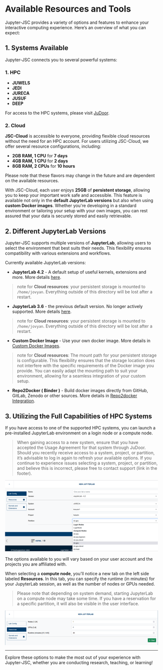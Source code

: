 # Available Resources and Tools

Jupyter-JSC provides a variety of options and features to enhance your interactive computing experience. Here’s an overview of what you can expect:

## 1. Systems Available

Jupyter-JSC connects you to several powerful systems:

### 1. HPC

- **JUWELS**
- **JEDI**
- **JURECA**
- **JUSUF**
- **DEEP**

For access to the HPC systems, please visit [JuDoor](https://judoor.fz-juelich.de).

### 2. Cloud

**JSC-Cloud** is accessible to everyone, providing flexible cloud resources without the need for an HPC account. For users utilizing JSC-Cloud, we offer several resource configurations, including:

- **2GB RAM, 1 CPU** for **7 days**
- **4GB RAM, 1 CPU** for **2 days**
- **8GB RAM, 2 CPUs** for **10 hours**

Please note that these flavors may change in the future and are dependent on the available resources.

With JSC-Cloud, each user enjoys **25GB** of **persistent storage**, allowing you to keep your important work safe and accessible. This feature is available not only in the **default JupyterLab versions** but also when using **custom Docker images**. Whether you're developing in a standard environment or tailoring your setup with your own images, you can rest assured that your data is securely stored and easily retrievable.

## 2. Different JupyterLab Versions

Jupyter-JSC supports multiple versions of **JupyterLab**, allowing users to select the environment that best suits their needs. This flexibility ensures compatibility with various extensions and workflows.

Currently available JupyterLab versions:

 - **JupyterLab 4.2** - A default setup of useful kernels, extensions and more. More details [here](https://github.com/easybuilders/JSC/blob/2024/Golden_Repo/j/Jupyter-bundle/Jupyter-bundle-20240520-GCCcore-12.3.0.eb).
> note for **Cloud resources**: your persistent storage is mounted to `/home/jovyan`. Everything outside of this directory will be lost after a restart.
 - **JupyterLab 3.6** - the previous default version. No longer actively supported. More details [here](https://github.com/easybuilders/JSC/blob/2023/Golden_Repo/j/JupyterLabCollection/JupyterLabCollection-2023.3.6-GCCcore-11.3.0.eb).
> note for **Cloud resources**: your persistent storage is mounted to `/home/jovyan`. Everything outside of this directory will be lost after a restart.
 - **Custom Docker Image** - Use your own docker image. More details in [Custom Docker Images](users/jupyterlab/customdockerimage/index.md).
> note for **Cloud resources**: The mount path for your persistent storage is configurable. This flexibility ensures that the storage location does not interfere with the specific requirements of the Docker image you provide. You can easily adapt the mounting path to suit your environment, allowing for a seamless integration of your custom setup.
 - **Repo2Docker ( Binder )** - Build docker images directly from GitHub, GitLab, Zenodo or other sources. More details in [Repo2docker Integration](users/jupyterlab/repo2docker/index.md).

## 3. Utilizing the Full Capabilities of HPC Systems
If you have access to one of the supported HPC systems, you can launch a pre-installed JupyterLab environment on a login node or a compute node.

> When gaining access to a new system, ensure that you have accepted the Usage Agreement for that system through JuDoor. Should you recently receive access to a system, project, or partition, it’s advisable to log in again to refresh your available options. If you continue to experience issues selecting a system, project, or partition, and believe this is incorrect, please free to contact support (link in the footer).

![HPC Options](images/hpc_options.png)

The options available to you will vary based on your user account and the projects you are affiliated with. 

When selecting a **compute node**, you'll notice a new tab on the left side labeled **Resources**. In this tab, you can specify the runtime (in minutes) for your JupyterLab session, as well as the number of nodes or GPUs needed.
> Please note that depending on system demand, starting JupyterLab on a compute node may take some time. If you have a reservation for a specific partition, it will also be visible in the user interface.

![HPC Resources](images/hpc_resources.png)

---

Explore these options to make the most out of your experience with Jupyter-JSC, whether you are conducting research, teaching, or learning!

